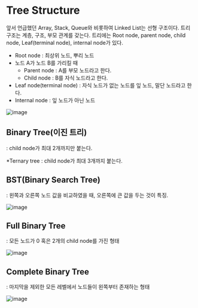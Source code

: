 # Tree Structure

앞서 언급했던 Array, Stack, Queue와 비롯하여 Linked List는 선형 구조이다.
트리 구조는 계층, 구조, 부모 관계를 갖는다.
트리에는 Root node, parent node, child node, Leaf(terminal node), internal node가 있다.
- Root node : 최상위 노드, 뿌리 노드
- 노드 A가 노드 B를 가리킬 때
  - Parent node :  A를 부모 노드라고 한다.
  - Child node : B를 자식 노드라고 한다.
- Leaf node(terminal node) : 자식 노드가 없는 노드를 잎 노드, 말단 노드라고 한다.
- Internal node : 잎 노드가 아닌 노드
  
![image](https://github.com/Hyejin724/computer_science/assets/148074385/ee4b96fc-80b2-48a5-82f6-8dc941184c6f)

## Binary Tree(이진 트리)
 : child node가 최대 2개까지만 붙는다.
 
   *Ternary tree : child node가 최대 3개까지 붙는다.
 
## BST(Binary Search Tree)
 : 왼쪽과 오른쪽 노드 값을 비교하였을 때, 오른쪽에 큰 값을 두는 것이 특징.
 
![image](https://github.com/Hyejin724/computer_science/assets/148074385/bde291ec-145c-4996-acf7-0e7a6a382ac6)


## Full Binary Tree
: 모든 노드가 0 혹은 2개의 child node를 가진 형태

![image](https://github.com/Hyejin724/computer_science/assets/148074385/66bf4c43-25d1-437f-b12d-50746fedf6fe)

## Complete Binary Tree
: 마지막을 제외한 모든 레벨에서 노드들이 왼쪽부터 존재하는 형태

![image](https://github.com/Hyejin724/computer_science/assets/148074385/111bfa3b-65fe-44e0-8fd9-8fe614adb800)


